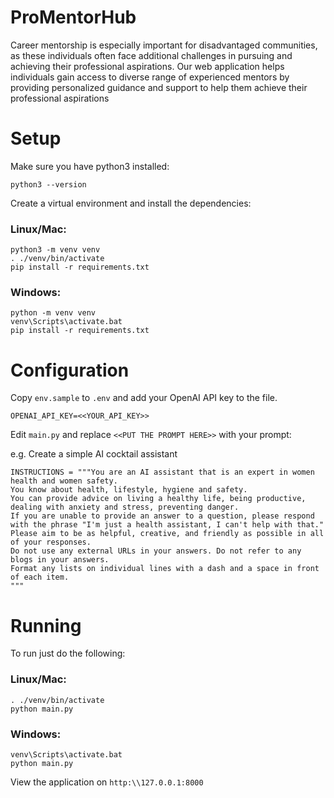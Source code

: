 # ProMentorHub

Career mentorship is especially important for disadvantaged communities, as these individuals often face additional challenges in pursuing and achieving their professional aspirations.
Our web application helps individuals gain access to diverse range of experienced mentors by providing personalized guidance and support to help them achieve their professional aspirations



# Setup

Make sure you have python3 installed:

```
python3 --version
```

Create a virtual environment and install the dependencies:

### Linux/Mac:

```
python3 -m venv venv
. ./venv/bin/activate
pip install -r requirements.txt
```

### Windows:

```
python -m venv venv
venv\Scripts\activate.bat
pip install -r requirements.txt
```

# Configuration

Copy `env.sample` to `.env` and add your OpenAI API key to the file.

```
OPENAI_API_KEY=<<YOUR_API_KEY>>
```

Edit `main.py` and replace `<<PUT THE PROMPT HERE>>` with your prompt:

e.g. Create a simple AI cocktail assistant

```
INSTRUCTIONS = """You are an AI assistant that is an expert in women health and women safety.
You know about health, lifestyle, hygiene and safety.
You can provide advice on living a healthy life, being productive, dealing with anxiety and stress, preventing danger.
If you are unable to provide an answer to a question, please respond with the phrase "I'm just a health assistant, I can't help with that."
Please aim to be as helpful, creative, and friendly as possible in all of your responses.
Do not use any external URLs in your answers. Do not refer to any blogs in your answers.
Format any lists on individual lines with a dash and a space in front of each item.
"""
```

# Running

To run just do the following:

### Linux/Mac:

```
. ./venv/bin/activate
python main.py
```

### Windows:

```
venv\Scripts\activate.bat
python main.py
```

View the application on `http:\\127.0.0.1:8000`
